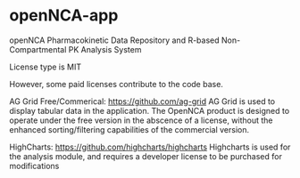 # openNCA-app
openNCA Pharmacokinetic Data Repository and R-based Non-Compartmental PK Analysis System

License type is MIT

However, some paid licenses contribute to the code base. 

AG Grid Free/Commerical: https://github.com/ag-grid
AG Grid is used to display tabular data in the application. The OpenNCA product is designed to operate under the free version in the abscence of a license, without the enhanced sorting/filtering capabilities of the commercial version. 

HighCharts: https://github.com/highcharts/highcharts
Highcharts is used for the analysis module, and requires a developer license to be purchased for modifications
